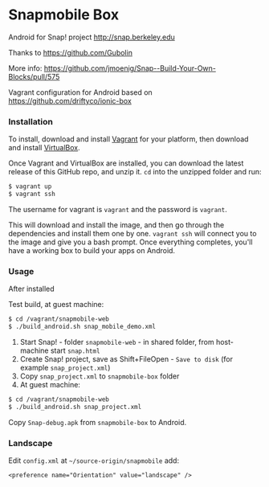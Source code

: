 Snapmobile Box
==============

Android for Snap! project http://snap.berkeley.edu

Thanks to https://github.com/Gubolin

More info: https://github.com/jmoenig/Snap--Build-Your-Own-Blocks/pull/575

Vagrant configuration for Android based on https://github.com/driftyco/ionic-box

### Installation


To install, download and install [Vagrant](https://www.vagrantup.com/downloads.html) for your platform, then download and install [VirtualBox](http://virtualbox.org/).

Once Vagrant and VirtualBox are installed, you can download the latest release of this GitHub repo, and unzip it. `cd` into the unzipped folder and run:

```bash
$ vagrant up
$ vagrant ssh
```

The username for vagrant is `vagrant` and the password is `vagrant`. 

This will download and install the image, and then go through the dependencies and install them one by one. `vagrant ssh` will connect you to the image and give you a bash prompt. Once everything completes, you'll have a working box to build your apps on Android.



### Usage

After installed

Test build, at guest machine:

```bash
$ cd /vagrant/snapmobile-web
$ ./build_android.sh snap_mobile_demo.xml
```


1. Start Snap! - folder `snapmobile-web` - in shared folder, from host-machine start `snap.html`
2. Create Snap! project, save as Shift+FileOpen - `Save to disk` (for example `snap_project.xml`)
3. Copy `snap_project.xml` to `snapmobile-box` folder
4. At guest machine:

```bash
$ cd /vagrant/snapmobile-web
$ ./build_android.sh snap_project.xml
```

Copy `Snap-debug.apk` from `snapmobile-box` to Android.

### Landscape

Edit `config.xml` at `~/source-origin/snapmobile` add: 

    <preference name="Orientation" value="landscape" />


